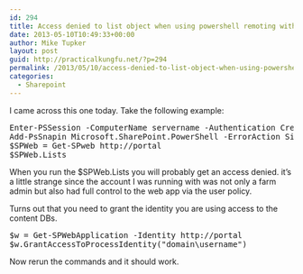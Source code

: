 ```yaml
---
id: 294
title: Access denied to list object when using powershell remoting with SharePoint
date: 2013-05-10T10:49:33+00:00
author: Mike Tupker
layout: post
guid: http://practicalkungfu.net/?p=294
permalink: /2013/05/10/access-denied-to-list-object-when-using-powershell-remoting-with-sharepoint/
categories:
  - Sharepoint
---
```

I came across this one today. Take the following example:

<pre class="lang:ps decode:true brush: powershell; gutter: false">Enter-PSSession -ComputerName servername -Authentication Credssp -Credential domain\username
Add-PsSnapin Microsoft.SharePoint.PowerShell -ErrorAction SilentlyContinue
$SPWeb = Get-SPweb http://portal
$SPWeb.Lists</pre>

When you run the $SPWeb.Lists you will probably get an access denied. it&#8217;s a little strange since the account I was running with was not only a farm admin but also had full control to the web app via the user policy.

Turns out that you need to grant the identity you are using access to the content DBs.

<pre class="lang:ps decode:true brush: powershell; gutter: false ">$w = Get-SPWebApplication -Identity http://portal
$w.GrantAccessToProcessIdentity("domain\username")</pre>

Now rerun the commands and it should work.